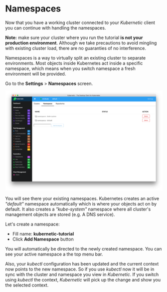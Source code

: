 # Namespaces

Now that you have a working cluster connected to your _Kubernetic_ client you can continue with handling the namespaces.

**Note:** make sure your cluster where you run the tutorial **is not your production environment**. Although we take precautions to avoid mingling with existing cluster load, there are no guaranties of no interference.

Namespaces is a way to virtually split an existing cluster to separate environments. Most objects inside Kubernetes act inside a specific namespace, which means when you switch namespace a fresh environment will be provided.

Go to the **Settings** &gt; **Namespaces** screen.

![](.gitbook/assets/screen-shot-2016-08-29-at-10.53.16-am.png)

You will see there your existing namespaces. Kubernetes creates an active _"default"_ namespace automatically which is where your objects act on by default. It also creates a _"kube-system"_ namespace where all cluster's management objects are stored \(e.g. A DNS service\).

Let's create a namespace:

* Fill name: **kubernetic-tutorial**
* Click **Add Namespace** button

You will automatically be directed to the newly created namespace. You can see your active namespace a the top menu bar.

Also, your _kubectl_ configuration has been updated and the current context now points to the new namespace. So if you use _kubectl_ now it will be in sync with the cluster and namespace you view in _Kubernetic_. If you switch using _kubectl_ the context, _Kubernetic_ will pick up the change and show you the selected context.

